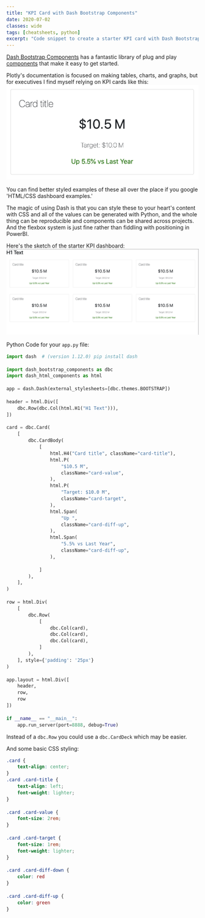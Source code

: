 ```yaml
---
title: "KPI Card with Dash Bootstrap Components"
date: 2020-07-02
classes: wide
tags: [cheatsheets, python]
excerpt: "Code snippet to create a starter KPI card with Dash Bootstrap Components"
---
```


[Dash Bootstrap Components](https://dash-bootstrap-components.opensource.faculty.ai) has a fantastic library of plug and play [components](https://dash-bootstrap-components.opensource.faculty.ai/docs/components/card/) that make it easy to get started.

Plotly's documentation is focused on making tables, charts, and graphs, but for executives I find myself relying on KPI cards like this:
![](/assets/images/dbc_kpi1.png)

You can find better styled examples of these all over the place if you google 'HTML/CSS dashboard examples.'

The magic of using Dash is that you can style these to your heart's content with CSS and all of the values can be generated with Python, and the whole thing can be reproducible and components can be shared across projects. And the flexbox system is just fine rather than fiddling with positioning in PowerBI.

Here's the sketch of the starter KPI dashboard:
![](/assets/images/dbc_kpi2.png)

Python Code for your `app.py` file:
```python
import dash  # (version 1.12.0) pip install dash

import dash_bootstrap_components as dbc
import dash_html_components as html

app = dash.Dash(external_stylesheets=[dbc.themes.BOOTSTRAP])

header = html.Div([
    dbc.Row(dbc.Col(html.H1("H1 Text"))),
])

card = dbc.Card(
    [
        dbc.CardBody(
            [
                html.H4("Card title", className="card-title"),
                html.P(
                    "$10.5 M",
                    className="card-value",
                ),
                html.P(
                    "Target: $10.0 M",
                    className="card-target",
                ),
                html.Span(
                    "Up ",
                    className="card-diff-up",
                ),
                html.Span(
                    "5.5% vs Last Year",
                    className="card-diff-up",
                ),

            ]
        ),
    ],
)

row = html.Div(
    [
        dbc.Row(
            [
                dbc.Col(card),
                dbc.Col(card),
                dbc.Col(card),
            ]
        ),
    ], style={'padding': '25px'}
)

app.layout = html.Div([
    header,
    row,
    row
])

if __name__ == "__main__":
    app.run_server(port=8888, debug=True)
```
Instead of a `dbc.Row` you could use a `dbc.CardDeck` which may be easier.

And some basic CSS styling:
```css
.card {
    text-align: center;
}
.card .card-title {
    text-align: left;
    font-weight: lighter;
}

.card .card-value {
    font-size: 2rem;
}

.card .card-target {
    font-size: 1rem;
    font-weight: lighter;
}

.card .card-diff-down {
    color: red
}

.card .card-diff-up {
    color: green
}
```
